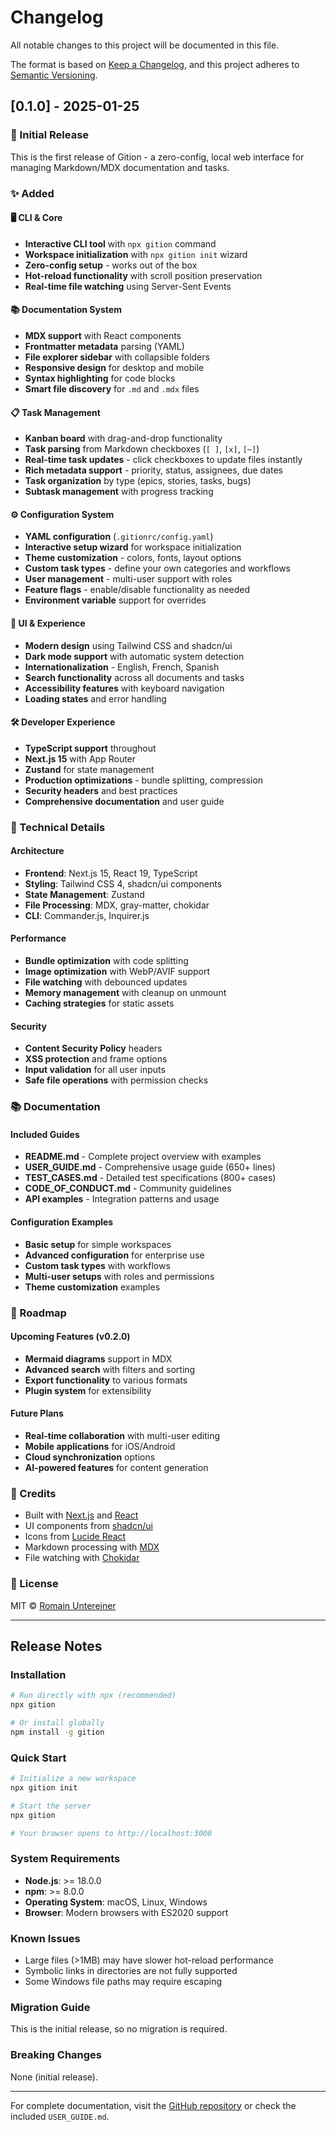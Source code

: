 # Changelog

All notable changes to this project will be documented in this file.

The format is based on [Keep a Changelog](https://keepachangelog.com/en/1.0.0/),
and this project adheres to [Semantic Versioning](https://semver.org/spec/v2.0.0.html).

## [0.1.0] - 2025-01-25

### 🎉 Initial Release

This is the first release of Gition - a zero-config, local web interface for managing Markdown/MDX documentation and tasks.

### ✨ Added

#### 🖥️ CLI & Core

- **Interactive CLI tool** with `npx gition` command
- **Workspace initialization** with `npx gition init` wizard
- **Zero-config setup** - works out of the box
- **Hot-reload functionality** with scroll position preservation
- **Real-time file watching** using Server-Sent Events

#### 📚 Documentation System

- **MDX support** with React components
- **Frontmatter metadata** parsing (YAML)
- **File explorer sidebar** with collapsible folders
- **Responsive design** for desktop and mobile
- **Syntax highlighting** for code blocks
- **Smart file discovery** for `.md` and `.mdx` files

#### 📋 Task Management

- **Kanban board** with drag-and-drop functionality
- **Task parsing** from Markdown checkboxes (`[ ]`, `[x]`, `[~]`)
- **Real-time task updates** - click checkboxes to update files instantly
- **Rich metadata support** - priority, status, assignees, due dates
- **Task organization** by type (epics, stories, tasks, bugs)
- **Subtask management** with progress tracking

#### ⚙️ Configuration System

- **YAML configuration** (`.gitionrc/config.yaml`)
- **Interactive setup wizard** for workspace initialization
- **Theme customization** - colors, fonts, layout options
- **Custom task types** - define your own categories and workflows
- **User management** - multi-user support with roles
- **Feature flags** - enable/disable functionality as needed
- **Environment variable** support for overrides

#### 🎨 UI & Experience

- **Modern design** using Tailwind CSS and shadcn/ui
- **Dark mode support** with automatic system detection
- **Internationalization** - English, French, Spanish
- **Search functionality** across all documents and tasks
- **Accessibility features** with keyboard navigation
- **Loading states** and error handling

#### 🛠️ Developer Experience

- **TypeScript support** throughout
- **Next.js 15** with App Router
- **Zustand** for state management
- **Production optimizations** - bundle splitting, compression
- **Security headers** and best practices
- **Comprehensive documentation** and user guide

### 🔧 Technical Details

#### Architecture

- **Frontend**: Next.js 15, React 19, TypeScript
- **Styling**: Tailwind CSS 4, shadcn/ui components
- **State Management**: Zustand
- **File Processing**: MDX, gray-matter, chokidar
- **CLI**: Commander.js, Inquirer.js

#### Performance

- **Bundle optimization** with code splitting
- **Image optimization** with WebP/AVIF support
- **File watching** with debounced updates
- **Memory management** with cleanup on unmount
- **Caching strategies** for static assets

#### Security

- **Content Security Policy** headers
- **XSS protection** and frame options
- **Input validation** for all user inputs
- **Safe file operations** with permission checks

### 📚 Documentation

#### Included Guides

- **README.md** - Complete project overview with examples
- **USER_GUIDE.md** - Comprehensive usage guide (650+ lines)
- **TEST_CASES.md** - Detailed test specifications (800+ cases)
- **CODE_OF_CONDUCT.md** - Community guidelines
- **API examples** - Integration patterns and usage

#### Configuration Examples

- **Basic setup** for simple workspaces
- **Advanced configuration** for enterprise use
- **Custom task types** with workflows
- **Multi-user setups** with roles and permissions
- **Theme customization** examples

### 🔮 Roadmap

#### Upcoming Features (v0.2.0)

- **Mermaid diagrams** support in MDX
- **Advanced search** with filters and sorting
- **Export functionality** to various formats
- **Plugin system** for extensibility

#### Future Plans

- **Real-time collaboration** with multi-user editing
- **Mobile applications** for iOS/Android
- **Cloud synchronization** options
- **AI-powered features** for content generation

### 🙏 Credits

- Built with [Next.js](https://nextjs.org/) and [React](https://reactjs.org/)
- UI components from [shadcn/ui](https://ui.shadcn.com/)
- Icons from [Lucide React](https://lucide.dev/)
- Markdown processing with [MDX](https://mdxjs.com/)
- File watching with [Chokidar](https://github.com/paulmillr/chokidar)

### 📄 License

MIT © [Romain Untereiner](https://github.com/romainframe)

---

## Release Notes

### Installation

```bash
# Run directly with npx (recommended)
npx gition

# Or install globally
npm install -g gition
```

### Quick Start

```bash
# Initialize a new workspace
npx gition init

# Start the server
npx gition

# Your browser opens to http://localhost:3000
```

### System Requirements

- **Node.js**: >= 18.0.0
- **npm**: >= 8.0.0
- **Operating System**: macOS, Linux, Windows
- **Browser**: Modern browsers with ES2020 support

### Known Issues

- Large files (>1MB) may have slower hot-reload performance
- Symbolic links in directories are not fully supported
- Some Windows file paths may require escaping

### Migration Guide

This is the initial release, so no migration is required.

### Breaking Changes

None (initial release).

---

For complete documentation, visit the [GitHub repository](https://github.com/romainframe/gition) or check the included `USER_GUIDE.md`.
